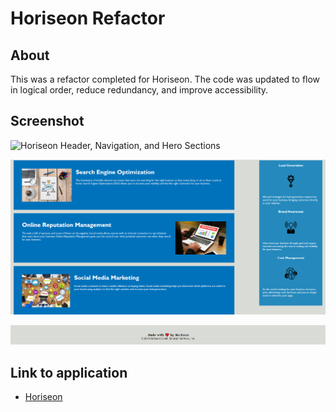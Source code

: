 # Horiseon Refactor

## About
This was a refactor completed for Horiseon. The code was updated to flow in logical order, reduce redundancy, and improve accessibility. 

## Screenshot
![Horiseon Header, Navigation, and Hero Sections](.assets\images\horiseon-hero.png)

![Horiseon Content](https://github.com/thecatwest/horiseon/blob/a914a2cc37a8fcf3e67d749629ad5bbb6706c6de/assets/images/horiseon-content.png)

![Horiseon Footer](https://github.com/thecatwest/horiseon/blob/a914a2cc37a8fcf3e67d749629ad5bbb6706c6de/assets/images/horiseon-footer.png)

## Link to application
* [Horiseon](thecatwest.github.io/horiseon)
